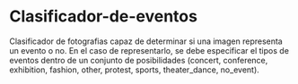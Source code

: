 Clasificador-de-eventos
=======================

Clasificador de fotografias capaz de determinar  si una imagen representa un evento o no. En el caso de representarlo, se debe especificar el tipos de eventos dentro de un conjunto de posibilidades (concert, conference, exhibition, fashion, other, protest, sports, theater_dance, no_event).
